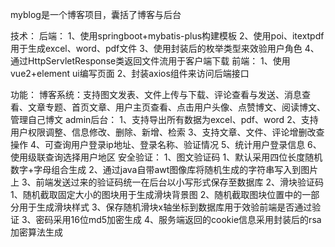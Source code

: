 myblog是一个博客项目，囊括了博客与后台

技术：
	后端：
		1、使用springboot+mybatis-plus构建模板
		2、使用poi、itextpdf用于生成excel、word、pdf文件
		3、使用封装后的枚举类型来效验用户角色
		4、通过HttpServletResponse类返回文件流用于客户端下载
	前端：
		1、使用vue2+element ui编写页面
		2、封装axios组件来访问后端接口

功能：
	博客系统：支持图文发表、文件上传与下载、评论查看与发送、消息查看、文章专题、首页文章、用户主页查看、点击用户头像、点赞博文、阅读博文、管理自己博文
	admin后台：
		1、支持导出所有数据为excel、pdf、word
		2、支持用户权限调整、信息修改、删除、新增、检索
		3、支持文章、文件、评论增删改查操作
		4、可查询用户登录ip地址、登录名称、验证情况
		5、统计用户登录信息
		6、使用级联查询选择用户地区
	安全验证：
		1、图文验证码
			1、默认采用四位长度随机数字+字母组合生成
			2、通过java自带awt图像库将随机生成的字符串写入到图片上
			3、前端发送过来的验证码统一在后台以小写形式保存至数据库
		2、滑块验证码
			1、随机截取固定大小的图块用于生成滑块背景图
			2、随机截取图块位置中的一部分用于生成滑块样式
			3、保存随机滑块x轴坐标到数据库用于效验前端是否通过验证
		3、密码采用16位md5加密生成
		4、服务端返回的cookie信息采用封装后的rsa加密算法生成
